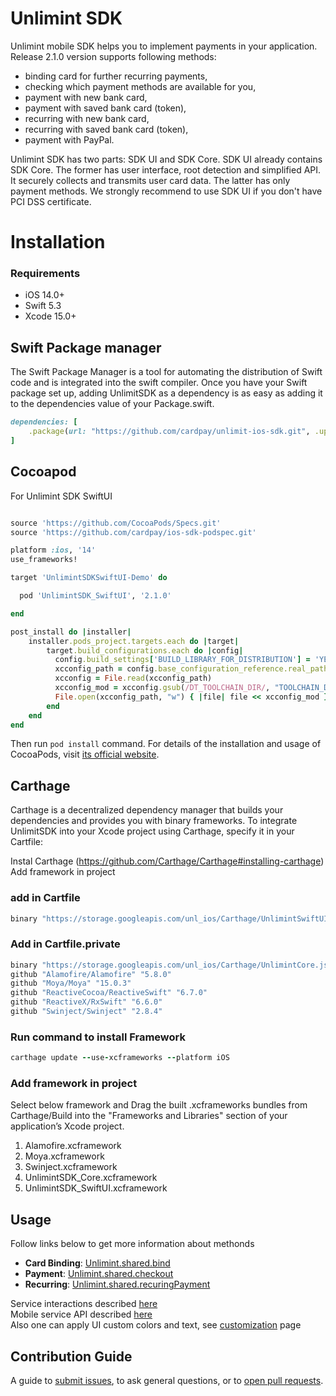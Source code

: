 Unlimint SDK
========

Unlimint mobile SDK helps you to implement payments in your application. Release 2.1.0 version supports following methods:
- binding card for further recurring payments,
- checking which payment methods are available for you,
- payment with new bank card,
- payment with saved bank card (token),
- recurring with new bank card,
- recurring with saved bank card (token),
- payment with PayPal.

Unlimint SDK has two parts: SDK UI and SDK Core.
SDK UI already contains SDK Core. The former has user interface, root detection and simplified API. It securely collects and transmits user card data. The latter has only payment methods.
We strongly recommend to use SDK UI if you don't have PCI DSS certificate.


# Installation 

### Requirements

- iOS 14.0+
- Swift 5.3
- Xcode 15.0+

## Swift Package manager

The Swift Package Manager is a tool for automating the distribution of Swift code and is integrated into the swift compiler.
Once you have your Swift package set up, adding UnlimitSDK as a dependency is as easy as adding it to the dependencies value of your Package.swift.

```ruby
dependencies: [
    .package(url: "https://github.com/cardpay/unlimit-ios-sdk.git", .upToNextMajor(from: "2.1.0"))
]
```

## Cocoapod 

For Unlimint SDK SwiftUI
```ruby

source 'https://github.com/CocoaPods/Specs.git'
source 'https://github.com/cardpay/ios-sdk-podspec.git'

platform :ios, '14'
use_frameworks!

target 'UnlimintSDKSwiftUI-Demo' do

  pod 'UnlimintSDK_SwiftUI', '2.1.0'

end

post_install do |installer|
    installer.pods_project.targets.each do |target|
        target.build_configurations.each do |config|
          config.build_settings['BUILD_LIBRARY_FOR_DISTRIBUTION'] = 'YES'
          xcconfig_path = config.base_configuration_reference.real_path
          xcconfig = File.read(xcconfig_path)
          xcconfig_mod = xcconfig.gsub(/DT_TOOLCHAIN_DIR/, "TOOLCHAIN_DIR")
          File.open(xcconfig_path, "w") { |file| file << xcconfig_mod }
        end
    end
end

```

Then run `pod install` command. For details of the installation and usage of CocoaPods, visit [its official website](https://cocoapods.org).

## Carthage 

Carthage is a decentralized dependency manager that builds your dependencies and provides you with binary frameworks. To integrate UnlimitSDK into your Xcode project using Carthage, specify it in your Cartfile:

Instal Carthage (https://github.com/Carthage/Carthage#installing-carthage)
Add framework in project

### add in Cartfile 

```ruby
binary "https://storage.googleapis.com/unl_ios/Carthage/UnlimintSwiftUI.json"
```

### Add in Cartfile.private

```ruby
binary "https://storage.googleapis.com/unl_ios/Carthage/UnlimintCore.json"
github "Alamofire/Alamofire" "5.8.0"
github "Moya/Moya" "15.0.3"
github "ReactiveCocoa/ReactiveSwift" "6.7.0"
github "ReactiveX/RxSwift" "6.6.0"
github "Swinject/Swinject" "2.8.4"

```

### Run command to install Framework 
```ruby 
carthage update --use-xcframeworks --platform iOS 
```

### Add framework in project 

Select below framework and Drag the built .xcframeworks bundles from Carthage/Build into the "Frameworks and Libraries" section of your application’s Xcode project.

1. Alamofire.xcframework
2. Moya.xcframework
3. Swinject.xcframework
4. UnlimintSDK_Core.xcframework
5. UnlimintSDK_SwiftUI.xcframework


## Usage 

Follow links below to get more information about methonds

- **Card Binding**: [Unlimint.shared.bind](https://github.com/cardpay/unlimit-ios-sdk/blob/master/Documents/BindCard.md)
- **Payment**: [Unlimint.shared.checkout](https://github.com/cardpay/unlimit-ios-sdk/blob/master/Documents/Payment.md)
- **Recurring**: [Unlimint.shared.recuringPayment](https://github.com/cardpay/unlimit-ios-sdk/blob/master/Documents/Recurring.md)


Service interactions described [here](https://github.com/cardpay/unlimit-ios-sdk/blob/master/Documents/Interactions.md)<br>
Mobile service API described [here](https://github.com/cardpay/unlimit-ios-sdk/blob/master/Documents/MobileService.md)<br>
Also one can apply UI custom colors and text, see [customization](https://github.com/cardpay/unlimit-ios-sdk/blob/master/Documents/Customization.md) page<br>

## Contribution Guide

A guide to [submit issues](https://github.com/cardpay/unlimit-ios-sdk/issues), to ask general questions, or to [open pull requests](https://github.com/cardpay/unlimit-ios-sdk/pulls).


